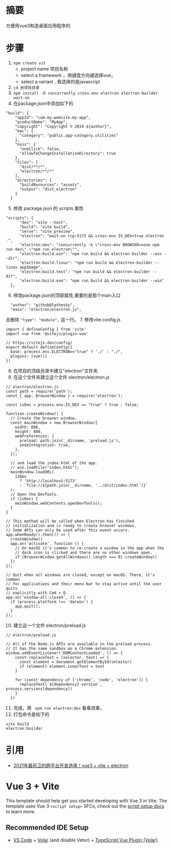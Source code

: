 # 摘要

方便用vue3构造桌面应用程序的

# 步骤

1. ```npm create vit```
   - project name 项目名称
   - select a framework ，用键盘方向键选择vue，
   - select a variant   , 我选择的是javascript
2. ```cd 到项目目录```
3. ```npm install -D concurrently cross-env electron electron-builder wait-on```
4. 在package.json中添加如下的
```
"build": {
    "appId": "com.my-website.my-app",
    "productName": "MyApp",
    "copyright": "Copyright © 2019 ${author}",
    "mac": {
      "category": "public.app-category.utilities"
    },
    "nsis": {
      "oneClick": false,
      "allowToChangeInstallationDirectory": true
    },
    "files": [
      "dist/**/*",
      "electron/**/*"
    ],
    "directories": {
      "buildResources": "assets",
      "output": "dist_electron"
    }
  }
  ```
5. 修改 package.json 的 scripts 属性
```
"scripts": {
      "dev": "vite --host",
      "build": "vite build",
      "serve": "vite preview",
      "electron": "wait-on tcp:5173 && cross-env IS_DEV=true electron .",
      "electron:dev": "concurrently -k \"cross-env BROWSER=none npm run dev\" \"npm run electron\"",
      "electron:build.win": "npm run build && electron-builder --win --dir",
      "electron:build.linux": "npm run build && electron-builder --linux appImage",
      "electron:build.test": "npm run build && electron-builder --dir",
      "electron:build.exe": "npm run build && electron-builder --win"
  },
  ```
6. 修改package.json的顶部属性,重要的是那个main入口
```
  "author": "github@lathesky",
  "main": "electron/electron.js", 
  ```
  且删除 ```"type": "module",``` 这一行。
7. 修改vite.config.js
```
import { defineConfig } from 'vite'
import vue from '@vitejs/plugin-vue'

// https://vitejs.dev/config/
export default defineConfig({
  base: process.env.ELECTRON=="true" ? './' : "./",
  plugins: [vue()]
})
```
8. 在项目的顶级目录中建立"electron"文件夹
9. 在这个文件夹建立这个文件 electron/electron.js
```
// electron/electron.js
const path = require('path');
const { app, BrowserWindow } = require('electron');

const isDev = process.env.IS_DEV == "true" ? true : false;

function createWindow() {
  // Create the browser window.
  const mainWindow = new BrowserWindow({
    width: 800,
    height: 600,
    webPreferences: {
      preload: path.join(__dirname, 'preload.js'),
      nodeIntegration: true,
    },
  });

  // and load the index.html of the app.
  // win.loadFile("index.html");
  mainWindow.loadURL(
    isDev
      ? 'http://localhost:5173'
      : `file://${path.join(__dirname, '../dist/index.html')}`
  );
  // Open the DevTools.
  if (isDev) {
    mainWindow.webContents.openDevTools();
  }
}

// This method will be called when Electron has finished
// initialization and is ready to create browser windows.
// Some APIs can only be used after this event occurs.
app.whenReady().then(() => {
  createWindow()
  app.on('activate', function () {
    // On macOS it's common to re-create a window in the app when the
    // dock icon is clicked and there are no other windows open.
    if (BrowserWindow.getAllWindows().length === 0) createWindow()
  })
});

// Quit when all windows are closed, except on macOS. There, it's common
// for applications and their menu bar to stay active until the user quits
// explicitly with Cmd + Q.
app.on('window-all-closed', () => {
  if (process.platform !== 'darwin') {
    app.quit();
  }
});
```
10. 建立这一个文件 electron/preload.js
```
// electron/preload.js

// All of the Node.js APIs are available in the preload process.
// It has the same sandbox as a Chrome extension.
window.addEventListener('DOMContentLoaded', () => {
    const replaceText = (selector, text) => {
      const element = document.getElementById(selector)
      if (element) element.innerText = text
    }

    for (const dependency of ['chrome', 'node', 'electron']) {
      replaceText(`${dependency}-version`, process.versions[dependency])
    }
  })
```
11. 完成，用 ``` npm run electron:dev``` 看看效果。
12. 打包命令是如下的
```
vite build
electron:builder
```
# 引用
   - [2021年最前卫的跨平台开发选择！vue3 + vite + electron](https://zhuanlan.zhihu.com/p/424202065)

# Vue 3 + Vite

This template should help get you started developing with Vue 3 in Vite. The template uses Vue 3 `<script setup>` SFCs, check out the [script setup docs](https://v3.vuejs.org/api/sfc-script-setup.html#sfc-script-setup) to learn more.

## Recommended IDE Setup

- [VS Code](https://code.visualstudio.com/) + [Volar](https://marketplace.visualstudio.com/items?itemName=Vue.volar) (and disable Vetur) + [TypeScript Vue Plugin (Volar)](https://marketplace.visualstudio.com/items?itemName=Vue.vscode-typescript-vue-plugin).
